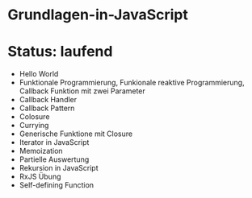 # Grundlagen-in-JavaScript
# Status: laufend
- Hello World
- Funktionale Programmierung, Funkionale reaktive Programmierung, Callback Funktion mit zwei Parameter
- Callback Handler
- Callback Pattern
- Colosure
- Currying
- Generische Funktione mit Closure
- Iterator in JavaScript
- Memoization
- Partielle Auswertung
- Rekursion in JavaScript
- RxJS Übung
- Self-defining Function
